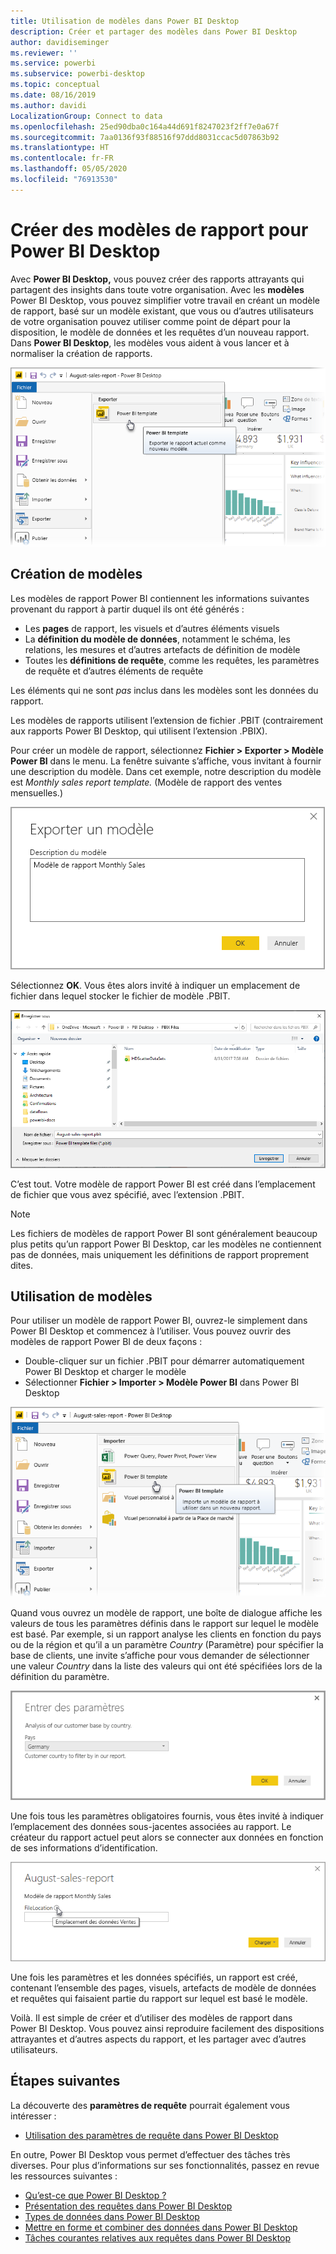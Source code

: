 ```yaml
---
title: Utilisation de modèles dans Power BI Desktop
description: Créer et partager des modèles dans Power BI Desktop
author: davidiseminger
ms.reviewer: ''
ms.service: powerbi
ms.subservice: powerbi-desktop
ms.topic: conceptual
ms.date: 08/16/2019
ms.author: davidi
LocalizationGroup: Connect to data
ms.openlocfilehash: 25ed90dba0c164a44d691f8247023f2ff7e0a67f
ms.sourcegitcommit: 7aa0136f93f88516f97ddd8031ccac5d07863b92
ms.translationtype: HT
ms.contentlocale: fr-FR
ms.lasthandoff: 05/05/2020
ms.locfileid: "76913530"
---
```

# <a name="create-report-templates-for-power-bi-desktop"></a>Créer des modèles de rapport pour Power BI Desktop

Avec **Power BI Desktop,** vous pouvez créer des rapports attrayants qui partagent des insights dans toute votre organisation. Avec les **modèles** Power BI Desktop, vous pouvez simplifier votre travail en créant un modèle de rapport, basé sur un modèle existant, que vous ou d’autres utilisateurs de votre organisation pouvez utiliser comme point de départ pour la disposition, le modèle de données et les requêtes d’un nouveau rapport. Dans **Power BI Desktop**, les modèles vous aident à vous lancer et à normaliser la création de rapports.

![Exporter un rapport en tant que modèle](media/desktop-templates/desktop-templates-01.png)

## <a name="creating-templates"></a>Création de modèles

Les modèles de rapport Power BI contiennent les informations suivantes provenant du rapport à partir duquel ils ont été générés :

* Les **pages** de rapport, les visuels et d’autres éléments visuels
* La **définition du modèle de données**, notamment le schéma, les relations, les mesures et d’autres artefacts de définition de modèle
* Toutes les **définitions de requête**, comme les requêtes, les paramètres de requête et d’autres éléments de requête

Les éléments qui ne sont *pas* inclus dans les modèles sont les données du rapport. 

Les modèles de rapports utilisent l’extension de fichier .PBIT (contrairement aux rapports Power BI Desktop, qui utilisent l’extension .PBIX). 

Pour créer un modèle de rapport, sélectionnez **Fichier > Exporter > Modèle Power BI** dans le menu. La fenêtre suivante s’affiche, vous invitant à fournir une description du modèle. Dans cet exemple, notre description du modèle est *Monthly sales report template.* (Modèle de rapport des ventes mensuelles.)

![Boîte de dialogue de description de l’exportation d’un modèle](media/desktop-templates/desktop-templates-02.png)

Sélectionnez **OK**. Vous êtes alors invité à indiquer un emplacement de fichier dans lequel stocker le fichier de modèle .PBIT.

![Emplacement du modèle](media/desktop-templates/desktop-templates-03.png)

C’est tout. Votre modèle de rapport Power BI est créé dans l’emplacement de fichier que vous avez spécifié, avec l’extension .PBIT.

> [!NOTE]
> Les fichiers de modèles de rapport Power BI sont généralement beaucoup plus petits qu’un rapport Power BI Desktop, car les modèles ne contiennent pas de données, mais uniquement les définitions de rapport proprement dites. 

## <a name="using-templates"></a>Utilisation de modèles

Pour utiliser un modèle de rapport Power BI, ouvrez-le simplement dans Power BI Desktop et commencez à l’utiliser. Vous pouvez ouvrir des modèles de rapport Power BI de deux façons :

* Double-cliquer sur un fichier .PBIT pour démarrer automatiquement Power BI Desktop et charger le modèle
* Sélectionner **Fichier > Importer > Modèle Power BI** dans Power BI Desktop

![Importer un modèle](media/desktop-templates/desktop-templates-04.png)

Quand vous ouvrez un modèle de rapport, une boîte de dialogue affiche les valeurs de tous les paramètres définis dans le rapport sur lequel le modèle est basé. Par exemple, si un rapport analyse les clients en fonction du pays ou de la région et qu’il a un paramètre *Country* (Paramètre) pour spécifier la base de clients, une invite s’affiche pour vous demander de sélectionner une valeur *Country* dans la liste des valeurs qui ont été spécifiées lors de la définition du paramètre. 

![Spécifier des paramètres pour un modèle](media/desktop-templates/desktop-templates-05a.png)

Une fois tous les paramètres obligatoires fournis, vous êtes invité à indiquer l’emplacement des données sous-jacentes associées au rapport. Le créateur du rapport actuel peut alors se connecter aux données en fonction de ses informations d’identification.

![Spécifier un emplacement des données pour un modèle](media/desktop-templates/desktop-templates-05.png)

Une fois les paramètres et les données spécifiés, un rapport est créé, contenant l’ensemble des pages, visuels, artefacts de modèle de données et requêtes qui faisaient partie du rapport sur lequel est basé le modèle. 

Voilà. Il est simple de créer et d’utiliser des modèles de rapport dans Power BI Desktop. Vous pouvez ainsi reproduire facilement des dispositions attrayantes et d’autres aspects du rapport, et les partager avec d’autres utilisateurs.

## <a name="next-steps"></a>Étapes suivantes
La découverte des **paramètres de requête** pourrait également vous intéresser :
* [Utilisation des paramètres de requête dans Power BI Desktop](https://docs.microsoft.com/power-query/power-query-query-parameters)

En outre, Power BI Desktop vous permet d’effectuer des tâches très diverses. Pour plus d’informations sur ses fonctionnalités, passez en revue les ressources suivantes :

* [Qu’est-ce que Power BI Desktop ?](desktop-what-is-desktop.md)
* [Présentation des requêtes dans Power BI Desktop](desktop-query-overview.md)
* [Types de données dans Power BI Desktop](desktop-data-types.md)
* [Mettre en forme et combiner des données dans Power BI Desktop](desktop-shape-and-combine-data.md)
* [Tâches courantes relatives aux requêtes dans Power BI Desktop](desktop-common-query-tasks.md)    
